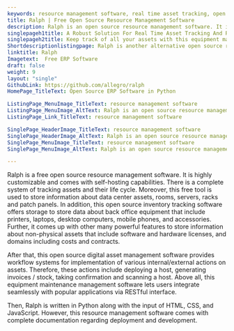 ```yaml
---
keywords: resource management software, real time asset tracking, open source inventory tracking software, equipment management solution, open source digital asset management software, equipment maintenance management software
title: Ralph | Free Open Source Resource Management Software
description: Ralph is an open source resource management software. It is Apache 2.0 licensed and offers features such as built-in DC visualization, easy to extend and more.
singlepageh1title: A Robust Solution For Real Time Asset Tracking And Reporting
singlepageh2title: Keep track of all your assets with this equipment management solution. It offers a REST API and is designed for data centers and office support management.
Shortdescriptionlistingpage: Ralph is another alternative open source resource management software. It is self-hosted, lightweight and offers many features such as asset tracking, REST API, and more.
linktitle: Ralph
Imagetext:  Free ERP Software 
draft: false
weight: 9
layout: "single"
GithubLink: https://github.com/allegro/ralph
HomePage_TitleText: Open Source ERP Software in Python

ListingPage_MenuImage_TitleText: resource management software
ListingPage_MenuImage_AltText: Ralph is an open source resource management software
ListingPage_Link_TitleText: resource management software

SinglePage_HeaderImage_TitleText: resource management software
SinglePage_HeaderImage_AltText: Ralph is an open source resource management software
SinglePage_MenuImage_TitleText: resource management software
SinglePage_MenuImage_AltText: Ralph is an open source resource management software

---
```


Ralph is a free open source resource management software. It is highly customizable and comes with self-hosting capabilities. There is a complete system of tracking assets and their life cycle. Moreover, this free tool is used to store information about data center assets, rooms, servers, racks and patch panels.  In addition, this open source inventory tracking software offers storage to store data about back office equipment that include printers, laptops, desktop computers, mobile phones, and accessories. Further, it comes up with other many powerful features to store information about non-physical assets that include software and hardware licenses, and domains including costs and contracts.

After that, this open source digital asset management software provides workflow systems for implementation of various internal/external actions on assets. Therefore, these actions include deploying a host, generating invoices / stock, taking confirmation and scanning a host. Above all, this equipment maintenance management software lets users integrate seamlessly with popular applications via RESTful interface.

Then, Ralph is written in Python along with the input of HTML, CSS, and JavaScript. However, this resource management software comes with complete documentation regarding deployment and development.
